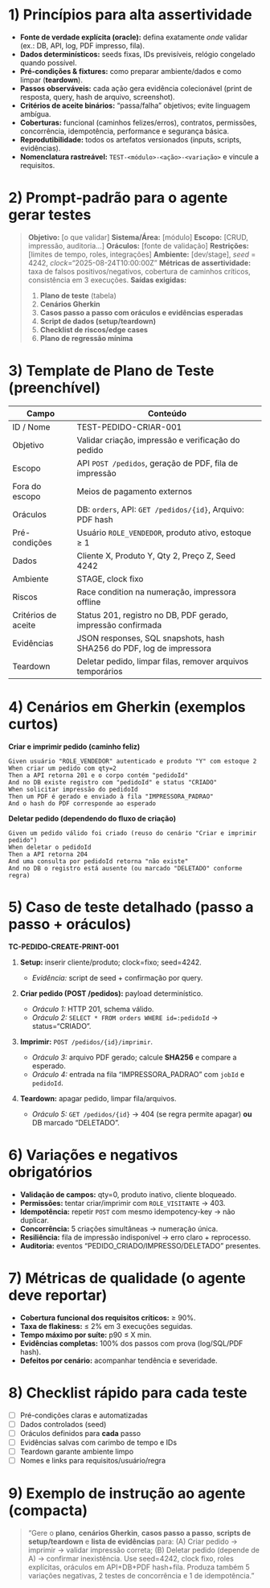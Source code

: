 

# 1) Princípios para alta assertividade

* **Fonte de verdade explícita (oracle):** defina exatamente *onde* validar (ex.: DB, API, log, PDF impresso, fila).
* **Dados determinísticos:** seeds fixas, IDs previsíveis, relógio congelado quando possível.
* **Pré-condições & fixtures:** como preparar ambiente/dados e como limpar (**teardown**).
* **Passos observáveis:** cada ação gera evidência colecionável (print de resposta, query, hash de arquivo, screenshot).
* **Critérios de aceite binários:** “passa/falha” objetivos; evite linguagem ambígua.
* **Coberturas:** funcional (caminhos felizes/erros), contratos, permissões, concorrência, idempotência, performance e segurança básica.
* **Reprodutibilidade:** todos os artefatos versionados (inputs, scripts, evidências).
* **Nomenclatura rastreável:** `TEST-<módulo>-<ação>-<variação>` e vincule a requisitos.

# 2) Prompt‐padrão para o agente gerar testes

> **Objetivo:** \[o que validar]
> **Sistema/Área:** \[módulo]
> **Escopo:** \[CRUD, impressão, auditoria…]
> **Oráculos:** \[fonte de validação]
> **Restrições:** \[limites de tempo, roles, integrações]
> **Ambiente:** \[dev/stage], *seed* = 4242, *clock*=“2025-08-24T10:00:00Z”
> **Métricas de assertividade:** taxa de falsos positivos/negativos, cobertura de caminhos críticos, consistência em 3 execuções.
> **Saídas exigidas:**
>
> 1. **Plano de teste** (tabela)
> 2. **Cenários Gherkin**
> 3. **Casos passo a passo com oráculos e evidências esperadas**
> 4. **Script de dados (setup/teardown)**
> 5. **Checklist de riscos/edge cases**
> 6. **Plano de regressão mínima**

# 3) Template de Plano de Teste (preenchível)

| Campo               | Conteúdo                                                             |
| ------------------- | -------------------------------------------------------------------- |
| ID / Nome           | TEST-PEDIDO-CRIAR-001                                                |
| Objetivo            | Validar criação, impressão e verificação do pedido                   |
| Escopo              | API `POST /pedidos`, geração de PDF, fila de impressão               |
| Fora do escopo      | Meios de pagamento externos                                          |
| Oráculos            | DB: `orders`, API: `GET /pedidos/{id}`, Arquivo: PDF hash            |
| Pré-condições       | Usuário `ROLE_VENDEDOR`, produto ativo, estoque ≥ 1                  |
| Dados               | Cliente X, Produto Y, Qty 2, Preço Z, Seed 4242                      |
| Ambiente            | STAGE, clock fixo                                                    |
| Riscos              | Race condition na numeração, impressora offline                      |
| Critérios de aceite | Status 201, registro no DB, PDF gerado, impressão confirmada         |
| Evidências          | JSON responses, SQL snapshots, hash SHA256 do PDF, log de impressora |
| Teardown            | Deletar pedido, limpar filas, remover arquivos temporários           |

# 4) Cenários em Gherkin (exemplos curtos)

**Criar e imprimir pedido (caminho feliz)**

```
Given usuário "ROLE_VENDEDOR" autenticado e produto "Y" com estoque 2
When criar um pedido com qty=2
Then a API retorna 201 e o corpo contém "pedidoId"
And no DB existe registro com "pedidoId" e status "CRIADO"
When solicitar impressão do pedidoId
Then um PDF é gerado e enviado à fila "IMPRESSORA_PADRAO"
And o hash do PDF corresponde ao esperado
```

**Deletar pedido (dependendo do fluxo de criação)**

```
Given um pedido válido foi criado (reuso do cenário "Criar e imprimir pedido")
When deletar o pedidoId
Then a API retorna 204
And uma consulta por pedidoId retorna "não existe"
And no DB o registro está ausente (ou marcado "DELETADO" conforme regra)
```

# 5) Caso de teste detalhado (passo a passo + oráculos)

**TC-PEDIDO-CREATE-PRINT-001**

1. **Setup:** inserir cliente/produto; clock=fixo; seed=4242.

   * *Evidência:* script de seed + confirmação por query.
2. **Criar pedido (POST /pedidos):** payload determinístico.

   * *Oráculo 1:* HTTP 201, schema válido.
   * *Oráculo 2:* `SELECT * FROM orders WHERE id=:pedidoId` → status=“CRIADO”.
3. **Imprimir:** `POST /pedidos/{id}/imprimir`.

   * *Oráculo 3:* arquivo PDF gerado; calcule **SHA256** e compare a esperado.
   * *Oráculo 4:* entrada na fila “IMPRESSORA\_PADRAO” com `jobId` e `pedidoId`.
4. **Teardown:** apagar pedido, limpar fila/arquivos.

   * *Oráculo 5:* `GET /pedidos/{id}` → 404 (se regra permite apagar) **ou** DB marcado “DELETADO”.

# 6) Variações e negativos obrigatórios

* **Validação de campos:** qty=0, produto inativo, cliente bloqueado.
* **Permissões:** tentar criar/imprimir com `ROLE_VISITANTE` → 403.
* **Idempotência:** repetir `POST` com mesmo idempotency-key → não duplicar.
* **Concorrência:** 5 criações simultâneas → numeração única.
* **Resiliência:** fila de impressão indisponível → erro claro + reprocesso.
* **Auditoria:** eventos “PEDIDO\_CRIADO/IMPRESSO/DELETADO” presentes.

# 7) Métricas de qualidade (o agente deve reportar)

* **Cobertura funcional dos requisitos críticos:** ≥ 90%.
* **Taxa de flakiness:** ≤ 2% em 3 execuções seguidas.
* **Tempo máximo por suíte:** p90 ≤ X min.
* **Evidências completas:** 100% dos passos com prova (log/SQL/PDF hash).
* **Defeitos por cenário:** acompanhar tendência e severidade.

# 8) Checklist rápido para cada teste

* [ ] Pré-condições claras e automatizadas
* [ ] Dados controlados (seed)
* [ ] Oráculos definidos para **cada** passo
* [ ] Evidências salvas com carimbo de tempo e IDs
* [ ] Teardown garante ambiente limpo
* [ ] Nomes e links para requisitos/usuário/regra

# 9) Exemplo de instrução ao agente (compacta)

> “Gere o **plano**, **cenários Gherkin**, **casos passo a passo**, **scripts de setup/teardown** e **lista de evidências** para:
> (A) Criar pedido → imprimir → validar impressão correta;
> (B) Deletar pedido (depende de A) → confirmar inexistência.
> Use seed=4242, clock fixo, roles explícitas, oráculos em API+DB+PDF hash+fila. Produza também 5 variações negativas, 2 testes de concorrência e 1 de idempotência.”
